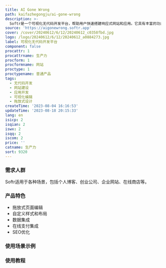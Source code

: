 ```yaml
---
title: AI Gone Wrong
path: kaifazhegongju/ai-gone-wrong
description: >-
  Softr是一个可视化无代码开发平台，帮助用户快速搭建响应式网站和应用。它具有丰富的功能和优势，包括易于使用的拖放编辑器、自定义样式和布局、数据集成、在线支付集成、SEO优化等。Softr提供灵活的定价计划，适用于个人用户、创业者和企业客户。它的定位是帮助用户快速搭建专业的网站和应用，无需编码。
source: 'https://aigonewrong.softr.app'
cover: /cover/20240612/6/12/20240612_c0358fbd.jpg
logo: /logo/20240612/6/12/20240612_a0884273.jpg
label: 可视化无代码开发平台
component: false
procattr: 1
procattrname: 生产力
procform: 1
procformname: 网站
proctype: 1
proctypename: 普通产品
tags:
  - 无代码开发
  - 网站建设
  - 应用开发
  - 可视化编辑
  - 拖放式设计
createTime: '2023-08-04 16:16:53'
updateTime: '2023-08-18 20:15:33'
lang: en
isicp: 2
isqian: 2
iswx: 2
isqq: 2
iscom: 2
price: ''
catname: 生产力
sort: 9320
---
```




### 需求人群
Softr适用于各种场景，包括个人博客、创业公司、企业网站、在线商店等。

### 产品特色
- 拖放式页面编辑
- 自定义样式和布局
- 数据集成
- 在线支付集成
- SEO优化

### 使用场景示例


### 使用教程


  
